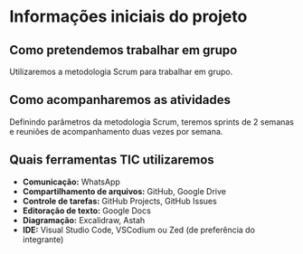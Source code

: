# Informações iniciais do projeto

## Como pretendemos trabalhar em grupo

Utilizaremos a metodologia Scrum para trabalhar em grupo.

## Como acompanharemos as atividades

Definindo parâmetros da metodologia Scrum, teremos sprints de 2 semanas e reuniões de acompanhamento duas vezes por semana.

## Quais ferramentas TIC utilizaremos

* **Comunicação:** WhatsApp
* **Compartilhamento de arquivos:** GitHub, Google Drive
* **Controle de tarefas:** GitHub Projects, GitHub Issues
* **Editoração de texto:** Google Docs
* **Diagramação:** Excalidraw, Astah
* **IDE:** Visual Studio Code, VSCodium ou Zed (de preferência do integrante)

